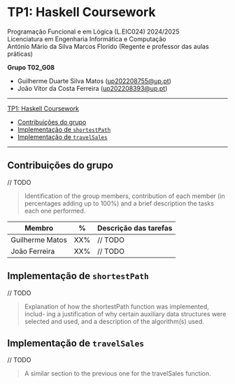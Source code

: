 # TP1: Haskell Coursework

Programação Funcional e em Lógica (L.EIC024) 2024/2025  
Licenciatura em Engenharia Informática e Computação  
António Mário da Silva Marcos Florido (Regente e professor das aulas práticas)

**Grupo T02_G08**

- Guilherme Duarte Silva Matos (up202208755@up.pt)
- João Vítor da Costa Ferreira (up202208393@up.pt)

---

[TP1: Haskell Coursework](#tp1-haskell-coursework)
- [Contribuições do grupo](#contribuições-do-grupo)
- [Implementação de `shortestPath`](#implementação-de-shortestpath)
- [Implementação de `travelSales`](#implementação-de-travelsales)

---

## Contribuições do grupo

// TODO

> Identification of the group members, contribution of each member (in
> percentages adding up to 100%) and a brief description the tasks each one
> performed.

| Membro          | %   | Descrição das tarefas |
| --------------- | --- | --------------------- |
| Guilherme Matos | XX% | // TODO               |
| João Ferreira   | XX% | // TODO               |

## Implementação de `shortestPath`

// TODO

> Explanation of how the shortestPath function was implemented, includ-
> ing a justification of why certain auxiliary data structures were selected
> and used, and a description of the algorithm(s) used.

## Implementação de `travelSales`

// TODO

> A similar section to the previous one for the travelSales function.
